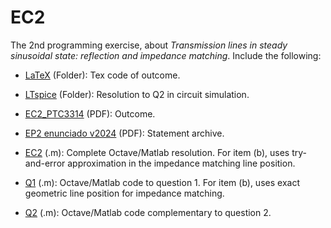 # EC2

The 2nd programming exercise, about *Transmission lines in steady sinusoidal state: reflection and impedance matching*.
Include the following:

* [LaTeX](https://github.com/JoaoPCalazans/Ondas-e-Linhas/tree/main/EC2/LaTeX) (Folder): Tex code of outcome.

* [LTspice](https://github.com/JoaoPCalazans/Ondas-e-Linhas/tree/main/EC2/LTspice) (Folder): Resolution to Q2 in circuit simulation.

* [EC2_PTC3314](https://github.com/JoaoPCalazans/Ondas-e-Linhas/blob/main/EC2/EC2_PTC3314.pdf) (PDF): Outcome.

* [EP2 enunciado v2024](https://github.com/JoaoPCalazans/Ondas-e-Linhas/blob/main/EC2/EP2%20enunciado%20v2024.pdf) (PDF): Statement archive.

* [EC2](https://github.com/JoaoPCalazans/Ondas-e-Linhas/blob/main/EC2/EC2.m) (.m): Complete Octave/Matlab resolution. For item (b), uses try-and-error approximation in the impedance matching line position.

* [Q1](http://github.com/JoaoPCalazans/Ondas-e-Linhas/blob/main/EC2/Q1.m) (.m): Octave/Matlab code to question 1. For item (b), uses exact geometric line position for impedance matching.

* [Q2](https://github.com/JoaoPCalazans/Ondas-e-Linhas/blob/main/EC2/Q2.m) (.m): Octave/Matlab code complementary to question 2.
